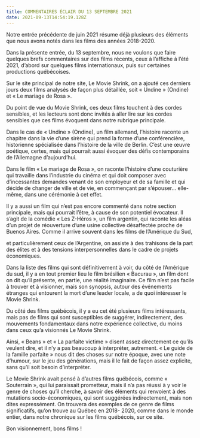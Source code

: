 ```yaml
---
title: COMMENTAIRES ÉCLAIR DU 13 SEPTEMBRE 2021
date: 2021-09-13T14:54:19.128Z
---
```

Notre entrée précédente de juin 2021 résume déjà plusieurs des éléments que nous avons notés dans les films des années 2018-2020.

Dans la présente entrée, du 13 septembre, nous ne voulons que faire quelques brefs commentaires sur des films récents, ceux à l’affiche à l’été 2021, d’abord sur quelques films internationaux, puis sur certaines productions québécoises.

Sur le site principal de notre site, Le Movie Shrink, on a ajouté ces derniers jours deux films analysés de façon plus détaillée, soit « Undine » (Ondine) et « Le mariage de Rosa ».

Du point de vue du Movie Shrink, ces deux films touchent à des cordes sensibles, et les lecteurs sont donc invités à aller lire sur les cordes sensibles que ces films évoquent dans notre rubrique principale.

Dans le cas de « Undine » (Ondine), un film allemand, l’histoire raconte un chapitre dans la vie d’une sirène qui prend la forme d’une conférencière, historienne spécialisée dans l’histoire de la ville de Berlin. C’est une œuvre poétique, certes, mais qui pourrait aussi évoquer des défis contemporains de l’Allemagne d’aujourd’hui.

Dans le film « Le mariage de Rosa », on raconte l’histoire d’une couturière qui travaille dans l’industrie du cinéma et qui doit composer avec d’incessantes demandes venant de son employeur et de sa famille et qui décide de changer de ville et de vie, en commençant par s’épouser… elle-même, dans une cérémonie à cet effet.

Il y a aussi un film qui n’est pas encore commenté dans notre section principale, mais qui pourrait l’être, à cause de son potentiel évocateur. Il s’agit de la comédie « Les Z-Héros », un film argentin, qui raconte les aléas d’un projet de réouverture d’une usine collective désaffectée proche de Buenos Aires. Comme il arrive souvent dans les films de l’Amérique du Sud,

et particulièrement ceux de l’Argentine, on assiste à des trahisons de la part des élites et à des tensions interpersonnelles dans le cadre de projets économiques.

Dans la liste des films qui sont définitivement à voir, du côté de l’Amérique du sud, il y a en tout premier lieu le film brésilien « Bacurau », un film dont on dit qu’il présente, en partie, une réalité imaginaire. Ce film n’est pas facile à trouver et à visionner, mais son synopsis, autour des événements étranges qui entourent la mort d’une leader locale, a de quoi intéresser le Movie Shrink.

Du côté des films québécois, il y a eu cet été plusieurs films intéressants, mais pas de films qui sont susceptibles de suggérer, indirectement, des mouvements fondamentaux dans notre expérience collective, du moins dans ceux qu’a visionnés Le Movie Shrink.

Ainsi, « Beans » et « La parfaite victime » disent assez directement ce qu’ils veulent dire, et il n’y a pas beaucoup à interpréter, autrement. « Le guide de la famille parfaite » nous dit des choses sur notre époque, avec une note d’humour, sur le jeu des générations, mais il le fait de façon assez explicite, sans qu’il soit besoin d’interpréter.

Le Movie Shrink avait pensé à d’autres films québécois, comme « Souterrain », qui lui paraissait prometteur, mais il n’a pas réussi à y voir le genre de choses qu’il cherche, à savoir des éléments qui renvoient à des mutations socio-économiques, qui sont suggérées indirectement, mais non dites expressément. On trouvera des exemples de ce genre de films significatifs, qu’on trouve au Québec en 2018- 2020, comme dans le monde entier, dans notre chronique sur les films québécois, sur ce site.

Bon visionnement, bons films !